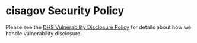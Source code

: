 # cisagov Security Policy #

Please see the
[DHS Vulnerability Disclosure Policy](https://www.dhs.gov/vulnerability-disclosure-policy)
for details about how we handle vulnerability disclosure.

